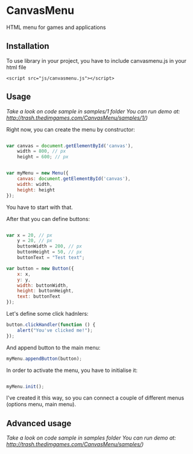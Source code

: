 # CanvasMenu
HTML menu for games and applications


## Installation

To use library in your project, you have to include canvasmenu.js in your html file
```
<script src="js/canvasmenu.js"></script>
```

## Usage

*Take a look on code sample in samples/1 folder*
*You can run demo at: http://trash.thedimgames.com/CanvasMenu/samples/1/)*

Right now, you can create the menu by constructor:

```javascript

var canvas = document.getElementById('canvas'),
    width = 800, // px
    height = 600; // px


var myMenu = new Menu({
    canvas: document.getElementById('canvas'),
    width: width,
    height: height
});

```

You have to start with that.

After that you can define buttons:

```javascript

var x = 20, // px
    y = 20, // px
    buttonWidth = 200, // px
    buttonHeight = 50, // px
    buttonText = "Test text";

var button = new Button({
    x: x,
    y: y,
    width: buttonWidth,
    height: buttonHeight,
    text: buttonText
});
```

Let's define some click hadnlers:

```javascript
button.clickHandler(function () {
    alert("You've clicked me!");
});

```

And append button to the main menu:

```javascript
myMenu.appendButton(button);

```

In order to activate the menu, you have to initialise it:

```javascript

myMenu.init();

```

I've created it this way, so you can connect a couple of different menus (options menu, main menu).

## Advanced usage

*Take a look on code sample in samples folder*
*You can run demo at: http://trash.thedimgames.com/CanvasMenu/samples/)*